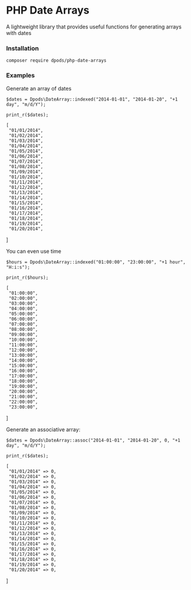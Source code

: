 # PHP Date Arrays
A lightweight library that provides useful functions for generating arrays with dates

### Installation

    composer require dpods/php-date-arrays

### Examples

Generate an array of dates
    
    $dates = Dpods\DateArray::indexed("2014-01-01", "2014-01-20", "+1 day", "m/d/Y");

    print_r($dates);

    [
     "01/01/2014",
     "01/02/2014",
     "01/03/2014",
     "01/04/2014",
     "01/05/2014",
     "01/06/2014",
     "01/07/2014",
     "01/08/2014",
     "01/09/2014",
     "01/10/2014",
     "01/11/2014",
     "01/12/2014",
     "01/13/2014",
     "01/14/2014",
     "01/15/2014",
     "01/16/2014",
     "01/17/2014",
     "01/18/2014",
     "01/19/2014",
     "01/20/2014",
   ]
    
     
You can even use time

    $hours = Dpods\DateArray::indexed("01:00:00", "23:00:00", "+1 hour", "H:i:s");

    print_r($hours);

    [
     "01:00:00",
     "02:00:00",
     "03:00:00",
     "04:00:00",
     "05:00:00",
     "06:00:00",
     "07:00:00",
     "08:00:00",
     "09:00:00",
     "10:00:00",
     "11:00:00",
     "12:00:00",
     "13:00:00",
     "14:00:00",
     "15:00:00",
     "16:00:00",
     "17:00:00",
     "18:00:00",
     "19:00:00",
     "20:00:00",
     "21:00:00",
     "22:00:00",
     "23:00:00",
   ]

Generate an associative array:

    $dates = Dpods\DateArray::assoc("2014-01-01", "2014-01-20", 0, "+1 day", "m/d/Y");

    print_r($dates);

    [
     "01/01/2014" => 0,
     "01/02/2014" => 0,
     "01/03/2014" => 0,
     "01/04/2014" => 0,
     "01/05/2014" => 0,
     "01/06/2014" => 0,
     "01/07/2014" => 0,
     "01/08/2014" => 0,
     "01/09/2014" => 0,
     "01/10/2014" => 0,
     "01/11/2014" => 0,
     "01/12/2014" => 0,
     "01/13/2014" => 0,
     "01/14/2014" => 0,
     "01/15/2014" => 0,
     "01/16/2014" => 0,
     "01/17/2014" => 0,
     "01/18/2014" => 0,
     "01/19/2014" => 0,
     "01/20/2014" => 0,
   ]
